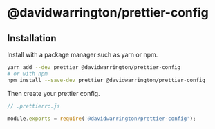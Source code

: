 # @davidwarrington/prettier-config

## Installation

Install with a package manager such as yarn or npm.

```bash
yarn add --dev prettier @davidwarrington/prettier-config
# or with npm
npm install --save-dev prettier @davidwarrington/prettier-config
```

Then create your prettier config.

```js
// .prettierrc.js

module.exports = require('@davidwarrington/prettier-config');
```
